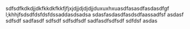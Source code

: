 sdfsdfkdkdjjdkfkkdkfkkfjfjxjdjjdjdjdjjduxuxhxuasdfasasdfasdasdfgf l;khhjfsdsdfdsfdsfdssaddasdsadsa
sdasfasdasdfasdsdfaassadfsf
asdasf
sdfsdf
sadfasdf
sdfsdf
sdfsdfsdf
sadfasdfsdfsdf
sdfdsf
asdas
